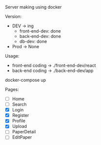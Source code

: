<!-- @format -->

Server making using docker

Version:

- DEV -> ing
  - front-end-dev: done
  - back-end-dev: done
  - db-dev: done
- Prod -> None

Usage:

- front-end coding -> ./front-end-dev/react
- back-end coding -> ./back-end-dev/app

docker-compose up

Pages:

- [ ] Home
- [ ] Search
- [x] Login
- [x] Register
- [x] Profile
- [x] Upload
- [ ] PaperDetail
- [ ] EditPaper
